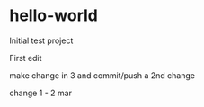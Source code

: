 # hello-world
Initial test project

First edit

make change in 3 and commit/push
a 2nd change

change 1 - 2 mar